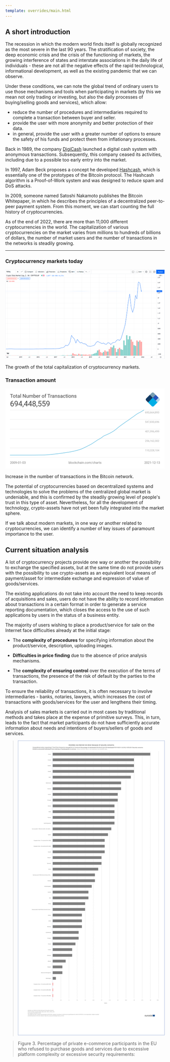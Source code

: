 ```yaml
---
template: overrides/main.html
---
```


## A short introduction

The recession in which the modern world finds itself is globally recognized as the most severe in the last 90 years. The stratification of society, the deep economic crisis and the crisis of the functioning of markets, the growing interference of states and interstate associations in the daily life of individuals - these are not all the negative effects of the rapid technological, informational development, as well as the existing pandemic that we can observe.

Under these conditions, we can note the global trend of ordinary users to use those mechanisms and tools when participating in markets (by this we mean not only trading or investing, but also the daily processes of buying/selling goods and services), which allow:

* reduce the number of procedures and intermediaries required to complete a transaction between buyer and seller.
* provide the user with more anonymity and better protection of their data.
* in general, provide the user with a greater number of options to ensure the safety of his funds and protect them from inflationary processes.

Back in 1989, the company [DigiCash](https://ru.wikipedia.org/wiki/DigiCash) launched a digital cash system with anonymous transactions. Subsequently, this company ceased its activities, including due to a possible too early entry into the market.

In 1997, Adam Beck proposes a concept he developed [Hashcash](https://ru.wikipedia.org/wiki/Hashcash), which is essentially one of the prototypes of the Bitcoin protocol. The Hashcash algorithm is a Proof-of-Work system and was designed to reduce spam and DoS attacks.

In 2009, someone named Satoshi Nakamoto publishes the Bitcoin Whitepaper, in which he describes the principles of a decentralized peer-to-peer payment system. From this moment, we can start counting the full history of cryptocurrencies.

As of the end of 2022, there are more than 11,000 different cryptocurrencies in the world. The capitalization of various cryptocurrencies on the market varies from millions to hundreds of billions of dollars, the number of market users and the number of transactions in the networks is steadily growing.



---

### Cryptocurrency markets today

![](assets/TotalCryptoMarketCap%20chart.png)

The growth of the total capitalization of cryptocurrency markets.



### Transaction amount

![](assets/BTCTransactionGrowth.png)

Increase in the number of transactions in the Bitcoin network.




The potential of cryptocurrencies based on decentralized systems and technologies to solve the problems of the centralized global market is undeniable, and this is confirmed by the steadily growing level of people's trust in this type of asset. Nevertheless, for all the development of technology, crypto-assets have not yet been fully integrated into the market sphere.

If we talk about modern markets, in one way or another related to cryptocurrencies, we can identify a number of key issues of paramount importance to the user.



## Current situation analysis

A lot of cryptocurrency projects provide one way or another the possibility to exchange the specified assets, but at the same time do not provide users with the possibility to use crypto-assets as an equivalent local means of payment/asset for intermediate exchange and expression of value of goods/services.

The existing applications do not take into account the need to keep records of acquisitions and sales, users do not have the ability to record information about transactions in a certain format in order to generate a service reporting documentation, which closes the access to the use of such applications by users in the status of a business entity.

The majority of users wishing to place a product/service for sale on the Internet face difficulties already at the initial stage:

* The **complexity of procedures** for specifying information about the product/service, description, uploading images.

* **Difficulties in price finding** due to the absence of price analysis mechanisms.

* The **complexity of ensuring control** over the execution of the terms of transactions, the presence of the risk of default by the parties to the transaction.

To ensure the reliability of transactions, it is often necessary to involve intermediaries - banks, notaries, lawyers, which increases the cost of transactions with goods/services for the user and lengthens their timing.

Analysis of sales markets is carried out in most cases by traditional methods and takes place at the expense of primitive surveys. This, in turn, leads to the fact that market participants do not have sufficiently accurate information about needs and intentions of buyers/sellers of goods and services.


> ![](assets/ISOC_CISCI_AX_BAR_2021-12-23T16_51_44Z.svg)


> Figure 3. Percentage of private e-commerce participants in the EU who refused to purchase goods and services due to excessive platform complexity or excessive security requirements:

